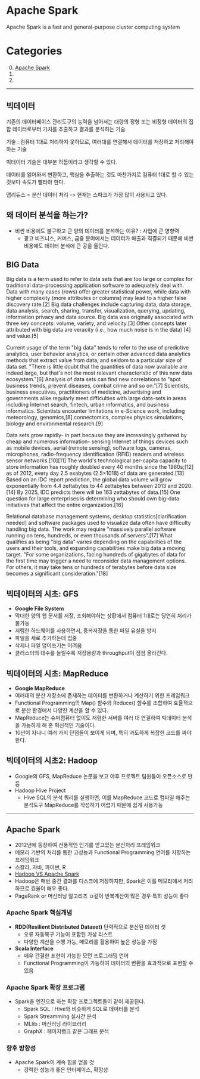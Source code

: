 # Apache Spark

Apache Spark is a fast and general-purpose cluster computing system


# Categories

0. [Apache Spark](#apache-spark)
0. [](#)
0. [](#)


---

## 빅데이터

 기존의 데이터베이스 관리도구의 능력을 넘어서는 대량의 정형 또는 비정형 데이터의 집합 데이터로부터 가치를 추출하고 결과를 분석하는 기술

 기술 : 컴퓨터 1대로 처리하지 못하므로, 여러대를 연결해서 데이터를 저장하고 처리해야 하는 기술

빅테이터 기술은 대부분 하둡이라고 생각할 수 있다.

데이터를 읽어와서 변환하고, 핵심을 추출하는 것도 마찬가지로 컴퓨터 1대로 할 수 있는것보다 속도가 빨라야 한다.

맵리듀스 = 분산 데이터 처리 -> 현재는 스파크가 가장 많이 사용되고 있다.

## 왜 데이터 분석을 하는가?

* 비싼 비용에도 불구하고 큰 양의 데이터를 분석하는 이유? : 사업에 큰 영향력
  * 광고 비즈니스, 커머스, 금융 분야에서는 데이터가 매출과 직결되기 때문에 비싼 비용에도 데이터 분석에 큰 공을 들인다.


## BIG Data

Big data is a term used to refer to data sets that are too large or complex for traditional data-processing application software to adequately deal with. Data with many cases (rows) offer greater statistical power, while data with higher complexity (more attributes or columns) may lead to a higher false discovery rate.[2] Big data challenges include capturing data, data storage, data analysis, search, sharing, transfer, visualization, querying, updating, information privacy and data source. Big data was originally associated with three key concepts: volume, variety, and velocity.[3] Other concepts later attributed with big data are veracity (i.e., how much noise is in the data) [4] and value.[5]

Current usage of the term "big data" tends to refer to the use of predictive analytics, user behavior analytics, or certain other advanced data analytics methods that extract value from data, and seldom to a particular size of data set. "There is little doubt that the quantities of data now available are indeed large, but that's not the most relevant characteristic of this new data ecosystem."[6] Analysis of data sets can find new correlations to "spot business trends, prevent diseases, combat crime and so on."[7] Scientists, business executives, practitioners of medicine, advertising and governments alike regularly meet difficulties with large data-sets in areas including Internet search, fintech, urban informatics, and business informatics. Scientists encounter limitations in e-Science work, including meteorology, genomics,[8] connectomics, complex physics simulations, biology and environmental research.[9]

Data sets grow rapidly- in part because they are increasingly gathered by cheap and numerous information- sensing Internet of things devices such as mobile devices, aerial (remote sensing), software logs, cameras, microphones, radio-frequency identification (RFID) readers and wireless sensor networks.[10][11] The world's technological per-capita capacity to store information has roughly doubled every 40 months since the 1980s;[12] as of 2012, every day 2.5 exabytes (2.5×1018) of data are generated.[13] Based on an IDC report prediction, the global data volume will grow exponentially from 4.4 zettabytes to 44 zettabytes between 2013 and 2020.[14] By 2025, IDC predicts there will be 163 zettabytes of data.[15] One question for large enterprises is determining who should own big-data initiatives that affect the entire organization.[16]

Relational database management systems, desktop statistics[clarification needed] and software packages used to visualize data often have difficulty handling big data. The work may require "massively parallel software running on tens, hundreds, or even thousands of servers".[17] What qualifies as being "big data" varies depending on the capabilities of the users and their tools, and expanding capabilities make big data a moving target. "For some organizations, facing hundreds of gigabytes of data for the first time may trigger a need to reconsider data management options. For others, it may take tens or hundreds of terabytes before data size becomes a significant consideration."[18]

## 빅데이터의 시초: GFS

* **Google File System**
* 막대한 양의 웹 문서를 저장, 조회해야하는 상황에서 컴퓨터 1대로는 당연히 처리가 불가능
* 저렴한 하드웨어를 사용하면서, 중복저장을 통한 파일 유실을 방지
* 파일을 새로 추가하는데 집중
* 삭제나 파일 덮어쓰기는 어려움
* 클러스터의 대수를 늘릴수록 저장용량과 throughput이 점점 올라간다.

## 빅데이터의 시초: MapReduce

* **Google MapReduce**
* 여러대의 분산 저장소에 존재하는 데이터를 변환하거나 계산하기 위한 프레임워크
* Functional Programming의 Map() 함수와 Reduce() 함수를 조합하여 효율적으로 분산 환경에서 다양한 계산을 할 수 있다.
* MapReduce는 슈퍼컴퓨터 없이도 저렴한 서버를 여러 대 연결하여 빅데이터 분석을 가능하게 해 준 혁신적인 기술이다.
* 10년이 지나니 여러 가지 단점들이 보이게 되며, 특히 과도하게 복잡한 코드를 짜야한다.

## 빅데이터의 시초2: Hadoop

* Google의 GFS, MapReduce 논문을 보고 야후 프로젝트 팀원들이 오픈소스로 만듬
* Hadoop Hive Project
    * Hive
      SQL의 분석 쿼리를 실행하면, 이를 MapReduce 코드로 컴파일 해주는 분석도구
      MapReduce를 작성하기 어렵기 때문에 쉽게 사용가능

---

## Apache Spark

* 2012년에 등장하여 선풍적인 인기를 얻고있는 분산처리 프레임워크
* 메모리 기반의 처리를 통한 고성능과 Functional Programming 언어를 지향하는 프레임워크
* 스칼라, 자바, 파이썬, R
* [Hadoop VS Apache Spark](http://engineering.vcnc.co.kr/2015/05/data-analysis-with-spark/)
* Hadoop은 매번 중간 결과를 디스크에 저장하지만, Spark은 이를 메모리에서 처리하므로 효율이 매우 좋다.
* PageRank or 머신러닝 알고리즈 ㅁ같이 반복계산이 많은 경우 특히 성능이 좋다


### Apache Spark 핵심개념

* **RDD(Resilient Distributed Dataset)** 탄력적으로 분산된 데이터 셋
    * 오류 자동복구 기능이 포함된 가상 리스트
    * 다양한 계산을 수행 가능, 메모리를 활용하여 높은 성능을 가짐
* **Scala Interface**
    * 매우 간결한 표현이 가능한 모던 프로그래밍 언어
    * Functional Programming이 가능하여 데이터의 변환을 효과적으로 표현할 수 있음


### Apache Spark 확장 프로그램

* Spark을 엔진으로 하는 확장 프로그젝트들이 같이 제공된다.
    * Spark SQL : Hive와 비슷하게 SQL로 데이터를 분석
    * Spark Streamming 실시간 분석
    * MLlib : 머신러닝 라이브러리
    * GraphX : 페이지랭크 같은 그래프 분석


### 향후 방향성

* Apache Spark이 계속 힘을 얻을 것
    * 강력한 성능과 좋은 인터페이스, 확장성
